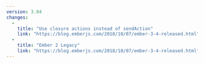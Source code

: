 ```yaml
---
version: 3.04
changes:
  -
    title: "Use closure actions instead of sendAction"
    link: "https://blog.emberjs.com/2018/10/07/ember-3-4-released.html"
  -
    title: "Ember 2 Legacy"
    link: "https://blog.emberjs.com/2018/10/07/ember-3-4-released.html"
---
```


